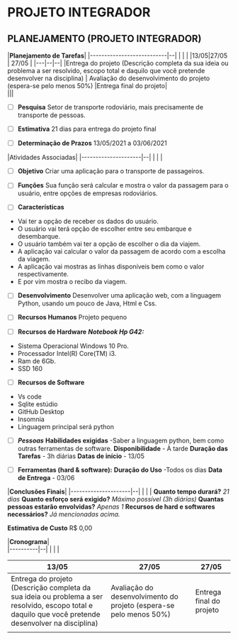 ﻿# PROJETO INTEGRADOR

## PLANEJAMENTO (PROJETO INTEGRADOR)

|**Planejamento de Tarefas**|
|---------------------------|--|
|                           |  |
|13/05|27/05  | 27/05  |
|---|--|--|
|Entrega do projeto (Descrição completa da sua ideia ou problema a ser resolvido, escopo total e daquilo que você pretende desenvolver na disciplina)  | Avaliação do desenvolvimento do projeto (espera-se pelo menos 50%) |Entrega final do projeto|  
|||

 - [ ] **Pesquisa**
   Setor de transporte rodoviário, mais precisamente de transporte de
   pessoas. 
 - [ ] **Estimativa**
 21 dias para entrega do projeto final
  
 - [ ] **Determinação de Prazos**
13/05/2021 a 03/06/2021


|Atividades Associadas|
|---------------------|--|
|                     |  |



 - [ ] **Objetivo**
Criar uma aplicação para o transporte de passageiros.


 - [ ] **Funções**
Sua função será calcular e mostra o valor da
passagem para o usuário, entre opções de
empresas rodoviários.


 - [ ] **Características**
 - Vai ter a opção de receber os dados do usuário.
 - O usuário vai terá opção de escolher entre seu embarque e
   desembarque.
 - O usuário também vai ter a opção de escolher o dia da viajem.
 - A aplicação vai calcular o valor da passagem de acordo com a escolha
   da viagem.
 - A aplicação vai mostras as linhas disponíveis bem como o valor
   respectivamente.
 - E por vim mostra o recibo da viagem.

 - [ ] **Desenvolvimento**
Desenvolver uma aplicação web, com a linguagem Python, usando um pouco de Java, Html e Css.

 - [ ] **Recursos Humanos**
Projeto pequeno

 - [ ] **Recursos de Hardware**
***Notebook Hp G42:***
 - Sistema Operacional Windows 10 Pro.
 - Processador Intel(R) Core(TM) i3.
 - Ram de 6Gb.
 - SSD 160

 - [ ] **Recursos de Software**
 - Vs code
 - Sqlite estúdio
 - GitHub Desktop
 - Insomnia
 - Linguagem principal será python
 

 - [ ] ***Pessoas***
 **Habilidades exigidas** -Saber a linguagem python, bem como
outras ferramentas de software.
**Disponibilidade**   - À tarde
**Duração das Tarefas** - 3h diárias
**Datas de início** - 13/05
 - [ ] **Ferramentas (hard &amp; software):**
**Duração do Uso** -Todos os dias
**Data de Entrega**  - 03/06


|**Conclusões Finais**|
|---------------------|--|
|                     |  |
 **Quanto tempo durará?**
*21 dias*
**Quanto esforço será exigido?**
*Máximo possível (3h diárias)*
**Quantas pessoas estarão envolvidas?**
*Apenas 1*
**Recursos de hard e softwares necessários?**
*Já mencionadas acima.*

**Estimativa de Custo** R$ 0,00

|**Cronograma**|  
|----------|--|
|          |  |

|13/05|27/05  | 27/05  |
|---|--|--|
|Entrega do projeto (Descrição completa da sua ideia ou problema a ser resolvido, escopo total e daquilo que você pretende desenvolver na disciplina)  | Avaliação do desenvolvimento do projeto (espera-se pelo menos 50%) |Entrega final do projeto|  
|||
